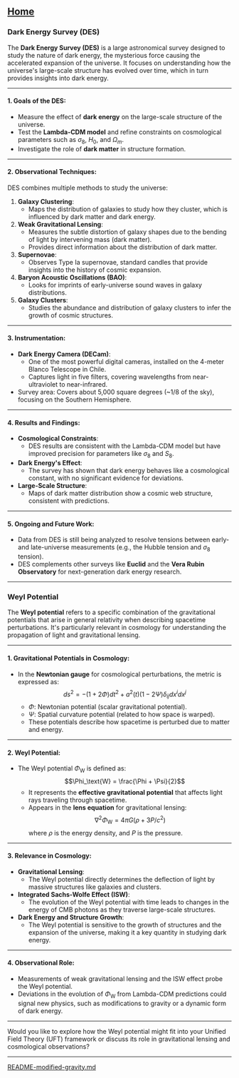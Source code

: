 [Home](https://t2m.io/VwvDcuw)
---

### **Dark Energy Survey (DES)**

The **Dark Energy Survey (DES)** is a large astronomical survey designed to study the nature of dark energy, the mysterious force causing the accelerated expansion of the universe. It focuses on understanding how the universe's large-scale structure has evolved over time, which in turn provides insights into dark energy.

---

#### **1. Goals of the DES:**
   - Measure the effect of **dark energy** on the large-scale structure of the universe.
   - Test the **Lambda-CDM model** and refine constraints on cosmological parameters such as $\sigma_8$, $H_0$, and $\Omega_m$.
   - Investigate the role of **dark matter** in structure formation.

---

#### **2. Observational Techniques:**
DES combines multiple methods to study the universe:
1. **Galaxy Clustering**:
   - Maps the distribution of galaxies to study how they cluster, which is influenced by dark matter and dark energy.
2. **Weak Gravitational Lensing**:
   - Measures the subtle distortion of galaxy shapes due to the bending of light by intervening mass (dark matter).
   - Provides direct information about the distribution of dark matter.
3. **Supernovae**:
   - Observes Type Ia supernovae, standard candles that provide insights into the history of cosmic expansion.
4. **Baryon Acoustic Oscillations (BAO)**:
   - Looks for imprints of early-universe sound waves in galaxy distributions.
5. **Galaxy Clusters**:
   - Studies the abundance and distribution of galaxy clusters to infer the growth of cosmic structures.

---

#### **3. Instrumentation:**
   - **Dark Energy Camera (DECam)**:
     - One of the most powerful digital cameras, installed on the 4-meter Blanco Telescope in Chile.
     - Captures light in five filters, covering wavelengths from near-ultraviolet to near-infrared.
   - Survey area: Covers about 5,000 square degrees (~1/8 of the sky), focusing on the Southern Hemisphere.

---

#### **4. Results and Findings:**
   - **Cosmological Constraints**:
     - DES results are consistent with the Lambda-CDM model but have improved precision for parameters like $\sigma_8$ and $S_8$.
   - **Dark Energy's Effect**:
     - The survey has shown that dark energy behaves like a cosmological constant, with no significant evidence for deviations.
   - **Large-Scale Structure**:
     - Maps of dark matter distribution show a cosmic web structure, consistent with predictions.

---

#### **5. Ongoing and Future Work:**
   - Data from DES is still being analyzed to resolve tensions between early- and late-universe measurements (e.g., the Hubble tension and $\sigma_8$ tension).
   - DES complements other surveys like **Euclid** and the **Vera Rubin Observatory** for next-generation dark energy research.

---

### **Weyl Potential**

The **Weyl potential** refers to a specific combination of the gravitational potentials that arise in general relativity when describing spacetime perturbations. It's particularly relevant in cosmology for understanding the propagation of light and gravitational lensing.

---

#### **1. Gravitational Potentials in Cosmology:**
   - In the **Newtonian gauge** for cosmological perturbations, the metric is expressed as:
     $$ds^2 = -(1 + 2\Phi) dt^2 + a^2(t) (1 - 2\Psi) \delta_{ij} dx^i dx^j$$
     - $\Phi$: Newtonian potential (scalar gravitational potential).
     - $\Psi$: Spatial curvature potential (related to how space is warped).
     - These potentials describe how spacetime is perturbed due to matter and energy.

---

#### **2. Weyl Potential:**
   - The Weyl potential $\Phi_\text{W}$ is defined as:
     $$\Phi_\text{W} = \frac{\Phi + \Psi}{2}$$
     - It represents the **effective gravitational potential** that affects light rays traveling through spacetime.
     - Appears in the **lens equation** for gravitational lensing:
       $$\nabla^2 \Phi_\text{W} = 4\pi G (\rho + 3P/c^2)$$
       where $\rho$ is the energy density, and $P$ is the pressure.

---

#### **3. Relevance in Cosmology:**
   - **Gravitational Lensing**:
     - The Weyl potential directly determines the deflection of light by massive structures like galaxies and clusters.
   - **Integrated Sachs-Wolfe Effect (ISW)**:
     - The evolution of the Weyl potential with time leads to changes in the energy of CMB photons as they traverse large-scale structures.
   - **Dark Energy and Structure Growth**:
     - The Weyl potential is sensitive to the growth of structures and the expansion of the universe, making it a key quantity in studying dark energy.

---

#### **4. Observational Role:**
   - Measurements of weak gravitational lensing and the ISW effect probe the Weyl potential.
   - Deviations in the evolution of $\Phi_\text{W}$ from Lambda-CDM predictions could signal new physics, such as modifications to gravity or a dynamic form of dark energy.

---

Would you like to explore how the Weyl potential might fit into your Unified Field Theory (UFT) framework or discuss its role in gravitational lensing and cosmological observations?


---

[README-modified-gravity.md](https://t2m.io/kJDrjpt)
